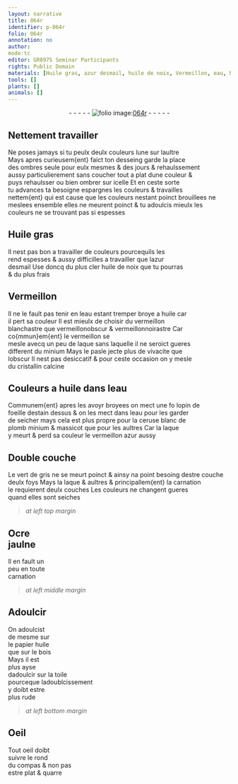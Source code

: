 ```yaml
---
layout: narrative
title: 064r
identifier: p-064r
folio: 064r
annotation: no
author:
mode:tc
editor: GR8975 Seminar Participants
rights: Public Domain
materials: [Huile gras, azur desmail, huile de noix, Vermeillon, eau, huile, vermeillon blanchastre, vermeillonobscur, vermeillonnoirastre, vermeillon, laque, minium, cristallin, lopin de foeille d, ceruse blanc de plomb, massicot, vermeillon azur, vert de gris, Ocre jaulne, papier huile, bois, toile]
tools: []
plants: []
animals: []
---
```


<div class="folio" align="center">- - - - - <a href="http://gallica.bnf.fr/ark:/12148/btv1b10500001g/f133.image" target="_blank"><img src="https://cu-mkp.github.io/2017-workshop-edition/assets/photo-icon.png" alt="folio image: " style="display:inline-block; margin-bottom:-3px;"/>064r</a> - - - - - </div>  
  

## Nettement travailler

 
Ne poses jamays si tu peulx deulx couleurs lune sur laultre<br/> Mays apres curieusem{ent} faict ton desseing garde la place<br/> des ombres seule pour eulx mesmes & des jours & rehaulssement<br/> aussy particulierement sans coucher tout a plat dune couleur &<br/> puys rehaulsser ou bien ombrer sur icelle Et en ceste sorte<br/> tu advances ta besoigne espargnes les couleurs & travailles<br/> nettem{ent} qui est cause que les couleurs nestant poinct brouillees ne<br/> meslees ensemble elles ne meurent poinct & tu adoulcis mieulx les<br/> couleurs ne se trouvant pas si espesses
 
 
  

## <span class="m">Huile gras</span>

 
Il nest pas bon a travailler de couleurs pourcequils les<br/> rend espesses & aussy difficilles a travailler que l<span class="m">azur<br/> desmail</span> Use doncq du plus cler <span class="m">huile de noix</span> que tu pourras<br/> & du plus frais
 
 
  

## <span class="m">Vermeillon</span>

 
Il ne le fault pas tenir en l<span class="m">eau</span> estant tremper broye a <span class="m">huile</span> car<br/> il pert sa couleur Il est mieulx de choisir du <span class="m">vermeillon<br/> blanchastre</span> que <span class="m">vermeillonobscur</span> & <span class="m">vermeillonnoirastre</span> Car co{mmun}em{ent} le <span class="m">vermeillon</span> se<br/> mesle avecq un peu de <span class="m">laque</span> sans laquelle il ne seroict gueres<br/> different du <span class="m">minium</span> Mays le pasle jecte plus de vivacite que<br/> lobscur Il nest pas desiccatif & pour ceste occasion on y mesle<br/> du <span class="m">cristallin</span> calcine
 
 
  

## Couleurs a <span class="m">huile</span> dans l<span class="m">eau</span>

 
Communem{ent} apres les avoyr broyees on mect une fo <span class="m">lopin de<br/> foeille d</span>estain dessus & on les mect dans l<span class="m">eau</span> pour les garder<br/> de seicher mays cela est plus propre pour la <span class="m">ceruse blanc de<br/> plomb</span> <span class="m">minium</span> & <span class="m">massicot</span> que pour les aultres Car la <span class="m">laque</span><br/> y meurt & perd sa couleur le <span class="m">vermeillon azur</span> aussy
 
 
  

## Double couche

 
Le <span class="m">vert de gris</span> ne se meurt poinct & ainsy na point besoing destre couche<br/> deulx foys Mays la <span class="m">laque</span> & aultres & principallem{ent} la carnation<br/> le requierent deulx couches Les couleurs ne changent gueres<br/> quand elles sont seiches
 
 
> *at left top margin*
> 
>    

## <span class="m">Ocre<br/> jaulne</span>

 
 Il en fault un<br/> peu en toute<br/> carnation
 
 
> *at left middle margin*
> 
>    

## Adoulcir

 
 On adoulcist<br/> de mesme sur<br/> le <span class="m">papier huile</span><br/> que sur le <span class="m">bois</span><br/> Mays il est<br/> plus ayse<br/> dadoulcir sur la <span class="m">toile</span><br/> pourceque ladoublcissement<br/> y doibt estre<br/> plus rude
 
 
> *at left bottom margin*
> 
>    

## Oeil

 
 Tout oeil doibt<br/> suivre le rond<br/> du compas & non pas<br/> estre plat & quarre
 
